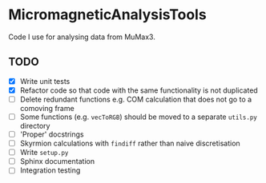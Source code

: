  # MicromagneticAnalysisTools

Code I use for analysing data from MuMax3.


## TODO

- [x] Write unit tests
- [x] Refactor code so that code with the same functionality is not duplicated
- [ ] Delete redundant functions e.g. COM calculation that does not go to a comoving frame
- [ ] Some functions (e.g. `vecToRGB`) should be moved to a separate `utils.py` directory
- [ ] 'Proper' docstrings
- [ ] Skyrmion calculations with `findiff` rather than naive discretisation
- [ ] Write `setup.py`
- [ ] Sphinx documentation
- [ ] Integration testing